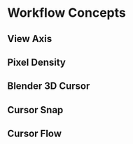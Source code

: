 # Workflow Concepts

## View Axis ##

## Pixel Density ##

## Blender 3D Cursor ##

## Cursor Snap ##

## Cursor Flow ##
